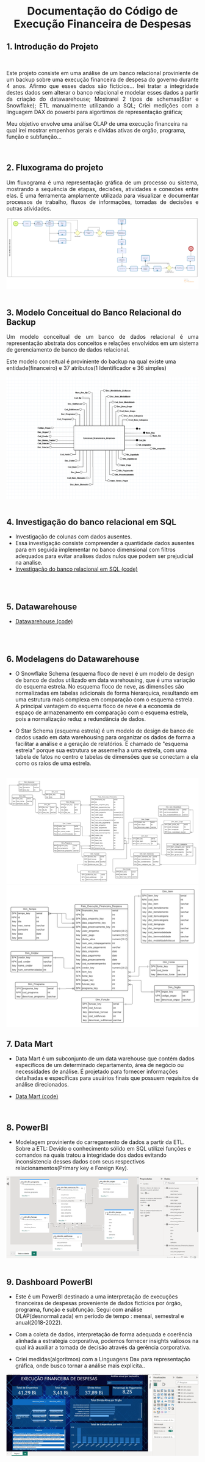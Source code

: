 <h1 align="center">
    <br>
    <p align="center">Documentação do Código de Execução Financeira de Despesas<p>
</h1>

## 1. Introdução do Projeto

<br>

<p align="justify"> Este projeto consiste em uma análise de um banco relacional proviniente de um backup sobre uma execução financeira de despesa do governo durante 4 anos. Afirmo que esses dados são ficticios...
Irei tratar a integridade destes dados sem alterar o banco relacional e modelar esses dados a partir da criação do datawarehouse;
Mostrarei 2 tipos de schemas(Star e Snowflake);
ETL manualmente utilizando a SQL;
Criei medições com a linguagem DAX do powerbi para algortimos de representação gráfica;

Meu objetivo envolve uma análise OLAP de uma execução financeira na qual irei mostrar empenhos gerais e dividas ativas de orgão, programa, função e subfunção...

</p>

<br>

## 2.  Fluxograma do projeto

<p align="justify">
Um fluxograma é uma representação gráfica de um processo ou sistema, mostrando a sequência de etapas, decisões, atividades e conexões entre elas. É uma ferramenta amplamente utilizada para visualizar e documentar processos de trabalho, fluxos de informações, tomadas de decisões e outras atividades.
</p>
 <img src="./Fluxograma do Projeto/Fluxograma Execução financeira de despesas.png">
<br>

<br>

## 3. Modelo Conceitual do Banco Relacional do Backup

<p align="justify">
 Um modelo conceitual de um banco de dados relacional é uma representação abstrata dos conceitos e relações envolvidos em um sistema de gerenciamento de banco de dados relacional.

 Este modelo conceitual é proviniente do backup na qual existe uma entidade(financeiro) e 37 atributos(1 Identificador e 36 simples)
</p>
 <img src="./Modelo Conceitual do Banco Relacional do Backup/Captura de tela 2023-07-07 201731.png">
<br>

<br>

## 4. Investigação do banco relacional em SQL

- Investigação de colunas com dados ausentes.
- Essa investigação consiste compreender a quantidade dados ausentes para em seguida implementar no banco dimensional com filtros adequados para evitar analises dados nulos que podem ser prejudicial na analise.
- [Investigação do banco relacional em SQL (code)](https://github.com/PTdiasmartins/execucao-financeira-de-despesas/tree/main/Investiga%C3%A7%C3%A3o%20do%20banco%20relacional%20em%20SQL%20(parte%204))

<br>

<br>

## 5. Datawarehouse

- [Datawarehouse (code)](https://github.com/PTdiasmartins/execucao-financeira-de-despesas/tree/main/Datawarehouse%20completo)
<br>

<br>

## 6. Modelagens do Datawarehouse

- O Snowflake Schema (esquema floco de neve) é um modelo de design de banco de dados utilizado em data warehousing, que é uma variação do esquema estrela. No esquema floco de neve, as dimensões são normalizadas em tabelas adicionais de forma hierarquica, resultando em uma estrutura mais complexa em comparação com o esquema estrela. A principal vantagem do esquema floco de neve é a economia de espaço de armazenamento em comparação com o esquema estrela, pois a normalização reduz a redundância de dados.

- O Star Schema (esquema estrela) é um modelo de design de banco de dados usado em data warehousing para organizar os dados de forma a facilitar a análise e a geração de relatórios. É chamado de "esquema estrela" porque sua estrutura se assemelha a uma estrela, com uma tabela de fatos no centro e tabelas de dimensões que se conectam a ela como os raios de uma estrela.

<br>

<img src="./Modelagens do Datawarehouse/Snowflake Execucao_Financeira (1).png">

<br>
<img src="./Modelagens do Datawarehouse/new-snowflake.jpg">

## 7. Data Mart

- Data Mart é um subconjunto de um data warehouse que contém dados específicos de um determinado departamento, área de negócio ou necessidades de análise. É projetado para fornecer informações detalhadas e específicas para usuários finais que possuem requisitos de análise direcionados.

- [Data Mart (code)](https://github.com/PTdiasmartins/execucao-financeira-de-despesas/tree/main/Data%20Mart)

<br>

## 8. PowerBI

- Modelagem proviniente do carregamento de dados a partir da ETL.
Sobre a ETL: Devido o conhecimento sólido em SQL utilizei funções e comandos na quais tratou a integridade dos dados evitando inconsistencia desses dados com seus respectivos relacionamentos(Primary key e Foreign Key).

<img src="./PowerBI/Modelagem do PowerBI.png">

<br>

<br>

## 9. Dashboard PowerBI

- Este é um PowerBI destinado a  uma interpretação  de  execuções  financeiras de despesas proveniente de dados fictícios por órgão, programa, função e subfunção. Segui com análise OLAP(desnormalizada) em período  de tempo : mensal, semestral e anual(2018-2022).

- Com a coleta de dados, interpretação de forma adequada e coerência alinhada a estratégia corporativa, podemos fornecer insights valiosos na qual irá auxiliar a tomada de decisão através da gerência corporativa.

- Criei medidas(algoritmos) com a Linguagens Dax para representação gráfica, onde busco tornar a análise mais explícita..

<img src="./PowerBI/dashboard-powerbi.jpg">

<br>

<br>

## Aluno

### Paulo de Tarso

- [Linkedin](https://www.linkedin.com/in/paulo-de-tarso-moura-81b57b274/)
- [Github](https://github.com/PTdiasmartins)
